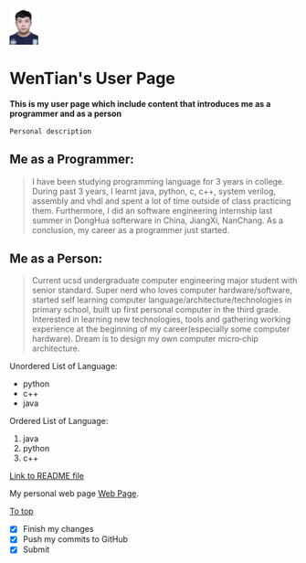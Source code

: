 <img src="705c3595208c3aee2cacffbb87b1cda.jpg" height="10%" width="10%"/>

# WenTian's User Page

**This is my user page which include content that introduces me as a programmer and as a person**

```
Personal description
```

## Me as a Programmer:

> I have been studying programming language for 3 years in college. During past 3 years, I learnt java, python, c, c++, system verilog, assembly and vhdl and spent a lot of time outside of class practicing them. Furthermore, I did an software engineering internship last summer in DongHua softerware in China, JiangXi, NanChang. As a conclusion, my career as a programmer just started.

## Me as a Person:

> Current ucsd undergraduate computer engineering major student with senior standard. Super nerd who loves computer hardware/software, started self learning computer language/architecture/technologies in primary school, built up first personal computer in the third grade. Interested in learning new technologies, tools and gathering working experience at the beginning of my career(especially some computer hardware). Dream is to design my own computer micro‐chip architecture.

Unordered List of Language:

- python
- c++
- java

Ordered List of Language:

1. java
2. python
3. c++

[Link to README file](README.md)

My personal web page [Web Page](https://sites.google.com/ucsd.edu/w3tian).

[To top](https://github.com/Wen-Tian-Pineapple/GitHub-Pages-project/blob/vs-branch/index.md#wentians-user-page) 

- [x] Finish my changes
- [x] Push my commits to GitHub
- [x] Submit